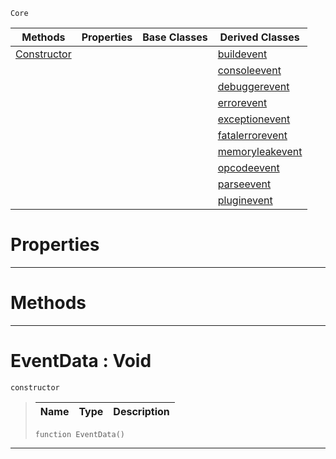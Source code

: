  `Core`

|Methods|Properties|Base Classes|Derived Classes|
|---|---|---|---|
|[ Constructor](eventdata.md#eventdata-void)| | |[buildevent](buildevent.md)|
| | | |[consoleevent](consoleevent.md)|
| | | |[debuggerevent](debuggerevent.md)|
| | | |[errorevent](errorevent.md)|
| | | |[exceptionevent](exceptionevent.md)|
| | | |[fatalerrorevent](fatalerrorevent.md)|
| | | |[memoryleakevent](memoryleakevent.md)|
| | | |[opcodeevent](opcodeevent.md)|
| | | |[parseevent](parseevent.md)|
| | | |[pluginevent](pluginevent.md)|


 #  Properties


---  
 #  Methods


---  
 #  EventData : Void

 `constructor`

> 
> |Name|Type|Description|
> |---|---|---|
> ```TS:Nada
> function EventData()
> ``` 


---  
 

 